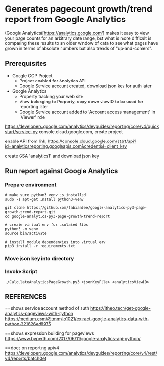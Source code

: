 # Generates pagecount growth/trend report from Google Analytics

(Google Analytics)[https://analytics.google.com/] makes it easy to view your page counts for an arbitrary date range, but what is more difficult is comparing these results to an older window of data to see what pages have grown in terms of absolute numbers but also trends of "up-and-comers".


## Prerequisites

* Google GCP Project
  * Project enabled for Analytics API
  * Google Service account created, download json key for auth later
* Google Analytics
  * Property tracking your web site
  * View belonging to Property, copy down viewID to be used for reporting later
  * Google Service account added to 'Account access management' in 'Viewer' role


https://developers.google.com/analytics/devguides/reporting/core/v4/quickstart/service-py
console.cloud.google.com, create project

enable API from link, https://console.cloud.google.com/start/api?id=analyticsreporting.googleapis.com&credential=client_key

create GSA 'analytics1' and download json key

## Run report against Google Analytics

### Prepare environment

```
# make sure python3 venv is installed
sudo -s apt-get install python3-venv

git clone https://github.com/fabianlee/google-analytics-py3-page-growth-trend-report.git
cd google-analytics-py3-page-growth-trend-report

# create virtual env for isolated libs
python3 -m venv .
source bin/activate

# install module dependencies into virtual env
pip3 install -r requirements.txt
```

### Move json key into directory

### Invoke Script

```
./CalculateAnalyticsPageGrowth.py3 <jsonKeyFile> <analyticsViewID>
```



## REFERENCES

==shows service account method of auth
https://itheo.tech/get-google-analytics-pageviews-with-python
https://medium.com/@tmmylo1021/extract-google-analytics-data-with-python-221626ed8975

==shows expression building for pageviews
https://www.byperth.com/2017/06/11/google-analytics-api-python/

==docs on reporting apiv4
https://developers.google.com/analytics/devguides/reporting/core/v4/rest/v4/reports/batchGet
